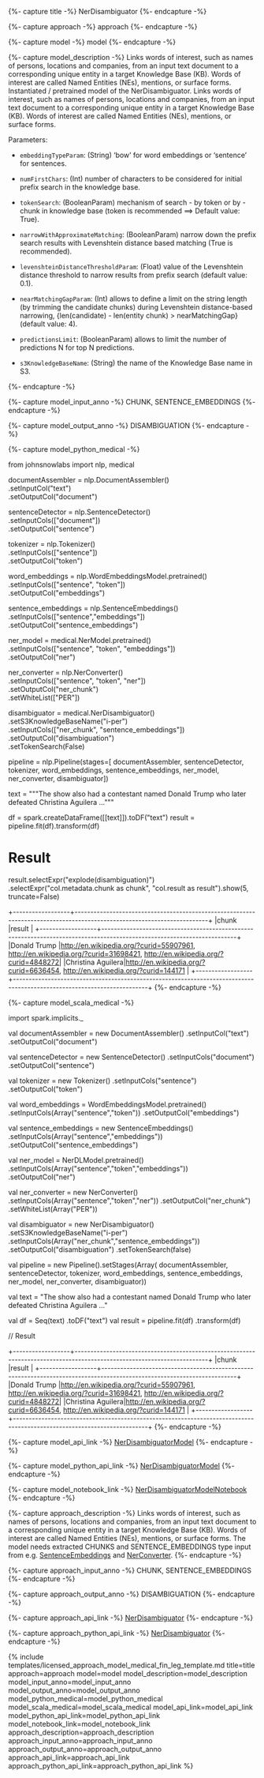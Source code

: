 {%- capture title -%}
NerDisambiguator
{%- endcapture -%}

{%- capture approach -%}
approach
{%- endcapture -%}

{%- capture model -%}
model
{%- endcapture -%}

{%- capture model_description -%}
Links words of interest, such as names of persons, locations and companies, from an input text document to
a corresponding unique entity in a target Knowledge Base (KB). Words of interest are called Named Entities (NEs),
mentions, or surface forms.
Instantiated / pretrained model of the NerDisambiguator.
Links words of interest, such as names of persons, locations and companies, from an input text document to
a corresponding unique entity in a target Knowledge Base (KB). Words of interest are called Named Entities (NEs),
mentions, or surface forms.

Parameters:

- `embeddingTypeParam`: (String) ‘bow’ for word embeddings or ‘sentence’ for sentences.

- `numFirstChars`: (Int) number of characters to be considered for initial prefix search in the knowledge base.

- `tokenSearch`: (BooleanParam) mechanism of search - by token or by - chunk in knowledge base (token is recommended ==> Default value: True).

- `narrowWithApproximateMatching`: (BooleanParam) narrow down the prefix search results with Levenshtein distance based matching (True is recommended).

- `levenshteinDistanceThresholdParam`: (Float) value of the
Levenshtein distance threshold to narrow results from prefix search (default value: 0.1).

- `nearMatchingGapParam`: (Int) allows to define a limit on the string length (by trimming the candidate chunks) during Levenshtein distance-based narrowing,  {len(candidate) - len(entity chunk) > nearMatchingGap} (default value: 4).

- `predictionsLimit`: (BooleanParam) allows to limit the number of predictions N for top N predictions.

- `s3KnowledgeBaseName`: (String) the name of the Knowledge Base name in S3.

{%- endcapture -%}

{%- capture model_input_anno -%}
CHUNK, SENTENCE_EMBEDDINGS
{%- endcapture -%}

{%- capture model_output_anno -%}
DISAMBIGUATION
{%- endcapture -%}

{%- capture model_python_medical -%}

from johnsnowlabs import nlp,  medical

documentAssembler = nlp.DocumentAssembler() \
    .setInputCol("text") \
    .setOutputCol("document")

sentenceDetector = nlp.SentenceDetector() \
    .setInputCols(["document"]) \
    .setOutputCol("sentence")

tokenizer = nlp.Tokenizer() \
    .setInputCols(["sentence"]) \
    .setOutputCol("token")

word_embeddings = nlp.WordEmbeddingsModel.pretrained() \
    .setInputCols(["sentence", "token"]) \
    .setOutputCol("embeddings")

sentence_embeddings = nlp.SentenceEmbeddings() \
    .setInputCols(["sentence","embeddings"]) \
    .setOutputCol("sentence_embeddings")

ner_model = medical.NerModel.pretrained() \
    .setInputCols(["sentence", "token", "embeddings"]) \
    .setOutputCol("ner")

ner_converter = nlp.NerConverter() \
    .setInputCols(["sentence", "token", "ner"]) \
    .setOutputCol("ner_chunk") \
    .setWhiteList(["PER"])

disambiguator = medical.NerDisambiguator() \
    .setS3KnowledgeBaseName("i-per") \
    .setInputCols(["ner_chunk", "sentence_embeddings"]) \
    .setOutputCol("disambiguation") \
    .setTokenSearch(False)

pipeline = nlp.Pipeline(stages=[
    documentAssembler,
    sentenceDetector,
    tokenizer,
    word_embeddings,
    sentence_embeddings,
    ner_model,
    ner_converter,
    disambiguator])

text = """The show also had a contestant named Donald Trump who later defeated Christina Aguilera ..."""

df = spark.createDataFrame([[text]]).toDF("text")
result = pipeline.fit(df).transform(df)


# Result
result.selectExpr("explode(disambiguation)") \
    .selectExpr("col.metadata.chunk as chunk", "col.result as result").show(5, truncate=False)

+------------------+------------------------------------------------------------------------------------------------------------------------+
|chunk             |result                                                                                                                  |
+------------------+------------------------------------------------------------------------------------------------------------------------+
|Donald Trump      |http://en.wikipedia.org/?curid=55907961, http://en.wikipedia.org/?curid=31698421, http://en.wikipedia.org/?curid=4848272|
|Christina Aguilera|http://en.wikipedia.org/?curid=6636454, http://en.wikipedia.org/?curid=144171                                           |
+------------------+------------------------------------------------------------------------------------------------------------------------+
{%- endcapture -%}

{%- capture model_scala_medical -%}

import spark.implicits._

val documentAssembler = new DocumentAssembler()
  .setInputCol("text") 
  .setOutputCol("document") 

val sentenceDetector = new SentenceDetector()
  .setInputCols("document")
  .setOutputCol("sentence")

val tokenizer = new Tokenizer()
  .setInputCols("sentence") 
  .setOutputCol("token") 

val word_embeddings = WordEmbeddingsModel.pretrained()
  .setInputCols(Array("sentence","token")) 
  .setOutputCol("embeddings") 

val sentence_embeddings = new SentenceEmbeddings()
  .setInputCols(Array("sentence","embeddings")) 
  .setOutputCol("sentence_embeddings") 

val ner_model = NerDLModel.pretrained()
  .setInputCols(Array("sentence","token","embeddings")) 
  .setOutputCol("ner") 

val ner_converter = new NerConverter()
  .setInputCols(Array("sentence","token","ner")) 
  .setOutputCol("ner_chunk") 
  .setWhiteList(Array("PER")) 

val disambiguator = new NerDisambiguator()
  .setS3KnowledgeBaseName("i-per") 
  .setInputCols(Array("ner_chunk","sentence_embeddings")) 
  .setOutputCol("disambiguation") 
  .setTokenSearch(false)

val pipeline = new Pipeline().setStages(Array( 
                                              documentAssembler, 
                                              sentenceDetector, 
                                              tokenizer, 
                                              word_embeddings, 
                                              sentence_embeddings, 
                                              ner_model, 
                                              ner_converter, 
                                              disambiguator))
 
val text = "The show also had a contestant named Donald Trump who later defeated Christina Aguilera ..." 

val df = Seq(text) .toDF("text") 
val result = pipeline.fit(df) .transform(df) 

// Result 

+------------------+------------------------------------------------------------------------------------------------------------------------+
|chunk             |result                                                                                                                  |
+------------------+------------------------------------------------------------------------------------------------------------------------+
|Donald Trump      |http://en.wikipedia.org/?curid=55907961, http://en.wikipedia.org/?curid=31698421, http://en.wikipedia.org/?curid=4848272|
|Christina Aguilera|http://en.wikipedia.org/?curid=6636454, http://en.wikipedia.org/?curid=144171                                           |
+------------------+------------------------------------------------------------------------------------------------------------------------+
{%- endcapture -%}

{%- capture model_api_link -%}
[NerDisambiguatorModel](https://nlp.johnsnowlabs.com/licensed/api/com/johnsnowlabs/nlp/annotators/disambiguation/NerDisambiguatorModel.html)
{%- endcapture -%}

{%- capture model_python_api_link -%}
[NerDisambiguatorModel](https://nlp.johnsnowlabs.com/licensed/api/python/reference/autosummary/sparknlp_jsl/annotator/disambiguation/ner_disambiguator/index.html#sparknlp_jsl.annotator.disambiguation.ner_disambiguator.NerDisambiguatorModel)
{%- endcapture -%}

{%- capture model_notebook_link -%}
[NerDisambiguatorModelNotebook](https://github.com/JohnSnowLabs/spark-nlp-workshop/blob/Healthcare_MOOC/Spark_NLP_Udemy_MOOC/Healthcare_NLP/NerDisambiguatorModel.ipynb)
{%- endcapture -%}

{%- capture approach_description -%}
Links words of interest, such as names of persons, locations and companies, from an input text document to
a corresponding unique entity in a target Knowledge Base (KB). Words of interest are called Named Entities (NEs),
mentions, or surface forms.
The model needs extracted CHUNKS and SENTENCE_EMBEDDINGS type input from e.g.
[SentenceEmbeddings](/docs/en/annotators#sentenceembeddings) and
[NerConverter](/docs/en/annotators#nerconverter).
{%- endcapture -%}

{%- capture approach_input_anno -%}
CHUNK, SENTENCE_EMBEDDINGS
{%- endcapture -%}

{%- capture approach_output_anno -%}
DISAMBIGUATION
{%- endcapture -%}

{%- capture approach_api_link -%}
[NerDisambiguator](https://nlp.johnsnowlabs.com/licensed/api/com/johnsnowlabs/nlp/annotators/disambiguation/NerDisambiguator.html)
{%- endcapture -%}

{%- capture approach_python_api_link -%}
[NerDisambiguator](https://nlp.johnsnowlabs.com/licensed/api/python/reference/autosummary/sparknlp_jsl/annotator/disambiguation/ner_disambiguator/index.html#sparknlp_jsl.annotator.disambiguation.ner_disambiguator.NerDisambiguator)
{%- endcapture -%}

{% include templates/licensed_approach_model_medical_fin_leg_template.md
title=title
approach=approach
model=model
model_description=model_description
model_input_anno=model_input_anno
model_output_anno=model_output_anno
model_python_medical=model_python_medical
model_scala_medical=model_scala_medical
model_api_link=model_api_link
model_python_api_link=model_python_api_link
model_notebook_link=model_notebook_link
approach_description=approach_description
approach_input_anno=approach_input_anno
approach_output_anno=approach_output_anno
approach_api_link=approach_api_link
approach_python_api_link=approach_python_api_link
%}
